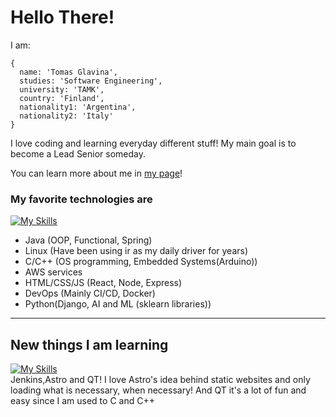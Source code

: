# Hello There!

I am:
```
{
  name: 'Tomas Glavina',
  studies: 'Software Engineering',
  university: 'TAMK',
  country: 'Finland',
  nationality1: 'Argentina',
  nationality2: 'Italy'
}
```
I love coding and learning everyday different stuff! My main goal is to become a Lead Senior someday.

You can learn more about me in [my page](https://tomasglavina.github.io)!

### My favorite technologies are 
[![My Skills](https://skillicons.dev/icons?i=aws,linux,c,cpp,java,react,sass,python,js,html,mongodb,postgres,mysql,bash&perline=4)](https://skillicons.dev)
- Java (OOP, Functional, Spring) 
- Linux (Have been using ir as my daily driver for years)
- C/C++ (OS programming, Embedded Systems(Arduino))
- AWS services
- HTML/CSS/JS (React, Node, Express)
- DevOps (Mainly CI/CD, Docker)
- Python(Django, AI and ML (sklearn libraries))


---
## New things I am learning
[![My Skills](https://skillicons.dev/icons?i=jenkins,astro,qt&perline=4)](https://skillicons.dev)
<br/>Jenkins,Astro and QT! I love Astro's idea behind static websites and only loading what is necessary, when necessary! And QT it's a lot of fun and easy since I am used to C and C++



